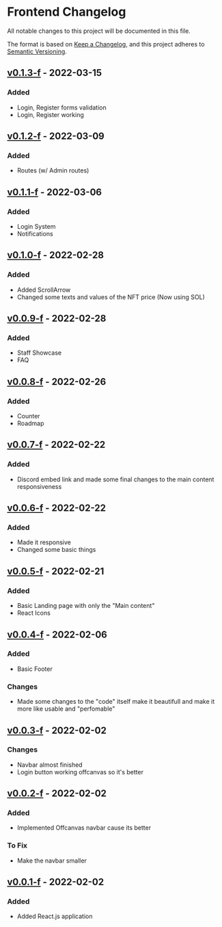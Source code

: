 # Frontend Changelog

All notable changes to this project will be documented in this file.

The format is based on [Keep a Changelog](https://keepachangelog.com/en/1.0.0/),
and this project adheres to [Semantic Versioning](https://semver.org/spec/v2.0.0.html).

## [v0.1.3-f] - 2022-03-15

### Added

- Login, Register forms validation
- Login, Register working

## [v0.1.2-f] - 2022-03-09

### Added

- Routes (w/ Admin routes)

## [v0.1.1-f] - 2022-03-06

### Added

- Login System
- Notifications

## [v0.1.0-f] - 2022-02-28

### Added

- Added ScrollArrow
- Changed some texts and values of the NFT price (Now using SOL)

## [v0.0.9-f] - 2022-02-28

### Added

- Staff Showcase
- FAQ

## [v0.0.8-f] - 2022-02-26

### Added

- Counter
- Roadmap

## [v0.0.7-f] - 2022-02-22

### Added

- Discord embed link and made some final changes to the main content responsiveness

## [v0.0.6-f] - 2022-02-22

### Added

- Made it responsive
- Changed some basic things

## [v0.0.5-f] - 2022-02-21

### Added

- Basic Landing page with only the "Main content"
- React Icons

## [v0.0.4-f] - 2022-02-06

### Added

- Basic Footer

### Changes

- Made some changes to the "code" itself make it beautifull and make it more like usable and "perfomable"

## [v0.0.3-f] - 2022-02-02

### Changes

- Navbar almost finished
- Login button working offcanvas so it's better

## [v0.0.2-f] - 2022-02-02

### Added

- Implemented Offcanvas navbar cause its better

### To Fix

- Make the navbar smaller

## [v0.0.1-f] - 2022-02-02

### Added

- Added React.js application

[v0.0.1-f]: https://github.com/andresousa23/as-crypto/releases/tag/v0.0.1-f
[v0.0.2-f]: https://github.com/andresousa23/as-crypto/compare/v0.0.1-f...v0.0.2-f
[v0.0.3-f]: https://github.com/andresousa23/as-crypto/compare/v0.0.2-f...v0.0.3-f
[v0.0.4-f]: https://github.com/andresousa23/as-crypto/compare/v0.0.3-f...v0.0.4-f
[v0.0.5-f]: https://github.com/andresousa23/as-crypto/compare/v0.0.4-f...v0.0.5-f
[v0.0.6-f]: https://github.com/andresousa23/as-crypto/compare/v0.0.5-f...v0.0.6-f
[v0.0.7-f]: https://github.com/andresousa23/as-crypto/compare/v0.0.6-f...v0.0.7-f
[v0.0.8-f]: https://github.com/andresousa23/as-crypto/compare/v0.0.7-f...v0.0.8-f
[v0.0.9-f]: https://github.com/andresousa23/as-crypto/compare/v0.0.8-f...v0.0.9-f
[v0.1.0-f]: https://github.com/andresousa23/as-crypto/compare/v0.0.9-f...v0.1.0-f
[v0.1.1-f]: https://github.com/andresousa23/as-crypto/compare/v0.1.0-f...v0.1.1-f
[v0.1.2-f]: https://github.com/andresousa23/as-crypto/compare/v0.1.1-f...v0.1.2-f
[v0.1.3-f]: https://github.com/andresousa23/as-crypto/compare/v0.1.2-f...v0.1.3-f

